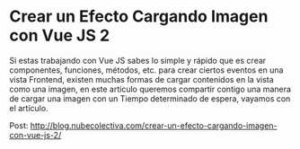 # Crear un Efecto Cargando Imagen con Vue JS 2
Si estas trabajando con Vue JS sabes lo simple y rápido que es crear componentes, funciones, métodos, etc. para crear ciertos eventos en una vista Frontend, existen muchas formas de cargar contenidos en la vista como una imagen, en este artículo queremos compartir contigo una manera de cargar una imagen con un Tiempo determinado de espera, vayamos con el artículo.

Post: http://blog.nubecolectiva.com/crear-un-efecto-cargando-imagen-con-vue-js-2/ 
